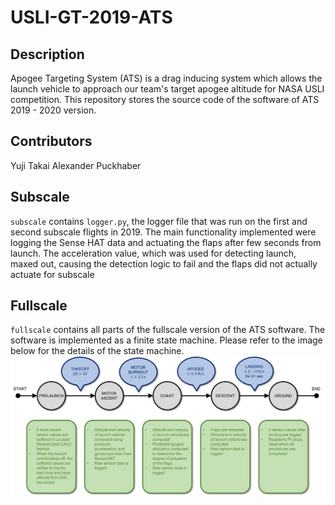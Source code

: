 # USLI-GT-2019-ATS
## Description
Apogee Targeting System (ATS) is a drag inducing system which allows the launch vehicle to approach our team's target apogee altitude for NASA USLI competition. This repository stores the source code of the software of ATS 2019 - 2020 version. 

## Contributors
Yuji Takai 
Alexander Puckhaber

## Subscale
`subscale` contains `logger.py`, the logger file that was run on the first and second subscale flights in 2019. The main functionality implemented were logging the Sense HAT data and actuating the flaps after few seconds from launch. The acceleration value, which was used for detecting launch, maxed out, causing the detection logic to fail and the flaps did not actually actuate for subscale

## Fullscale
`fullscale` contains all parts of the fullscale version of the ATS software. The software is implemented as a finite state machine. Please refer to the image below for the details of the state machine.
![Image of FSM](https://github.com/Yuji-Takai/USLI-GT-2019-ATS/blob/master/img/FSM-fullscale-ATS.png)